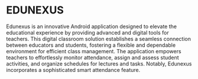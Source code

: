 # EDUNEXUS

Edunexus is an innovative Android application designed to elevate the educational experience by providing advanced and digital tools for teachers. This digital classroom solution establishes a seamless connection between educators and students, fostering a flexible and dependable environment for efficient class management. The application empowers teachers to effortlessly monitor attendance, assign and assess student activities, and organize schedules for lectures and tasks. Notably, Edunexus incorporates a sophisticated smart attendance feature.
